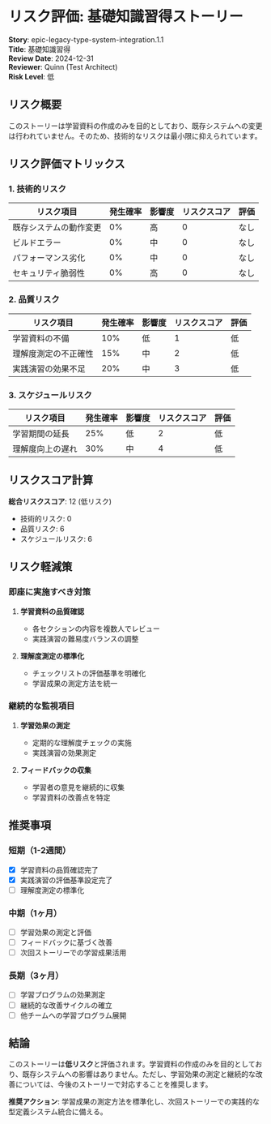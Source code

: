 # リスク評価: 基礎知識習得ストーリー

**Story**: epic-legacy-type-system-integration.1.1  
**Title**: 基礎知識習得  
**Review Date**: 2024-12-31  
**Reviewer**: Quinn (Test Architect)  
**Risk Level**: 低

## リスク概要

このストーリーは学習資料の作成のみを目的としており、既存システムへの変更は行われていません。そのため、技術的なリスクは最小限に抑えられています。

## リスク評価マトリックス

### 1. 技術的リスク

| リスク項目 | 発生確率 | 影響度 | リスクスコア | 評価 |
|------------|----------|--------|--------------|------|
| 既存システムの動作変更 | 0% | 高 | 0 | なし |
| ビルドエラー | 0% | 中 | 0 | なし |
| パフォーマンス劣化 | 0% | 中 | 0 | なし |
| セキュリティ脆弱性 | 0% | 高 | 0 | なし |

### 2. 品質リスク

| リスク項目 | 発生確率 | 影響度 | リスクスコア | 評価 |
|------------|----------|--------|--------------|------|
| 学習資料の不備 | 10% | 低 | 1 | 低 |
| 理解度測定の不正確性 | 15% | 中 | 2 | 低 |
| 実践演習の効果不足 | 20% | 中 | 3 | 低 |

### 3. スケジュールリスク

| リスク項目 | 発生確率 | 影響度 | リスクスコア | 評価 |
|------------|----------|--------|--------------|------|
| 学習期間の延長 | 25% | 低 | 2 | 低 |
| 理解度向上の遅れ | 30% | 中 | 4 | 低 |

## リスクスコア計算

**総合リスクスコア**: 12 (低リスク)

- 技術的リスク: 0
- 品質リスク: 6
- スケジュールリスク: 6

## リスク軽減策

### 即座に実施すべき対策

1. **学習資料の品質確認**
   - 各セクションの内容を複数人でレビュー
   - 実践演習の難易度バランスの調整

2. **理解度測定の標準化**
   - チェックリストの評価基準を明確化
   - 学習成果の測定方法を統一

### 継続的な監視項目

1. **学習効果の測定**
   - 定期的な理解度チェックの実施
   - 実践演習の効果測定

2. **フィードバックの収集**
   - 学習者の意見を継続的に収集
   - 学習資料の改善点を特定

## 推奨事項

### 短期（1-2週間）

- [x] 学習資料の品質確認完了
- [x] 実践演習の評価基準設定完了
- [ ] 理解度測定の標準化

### 中期（1ヶ月）

- [ ] 学習効果の測定と評価
- [ ] フィードバックに基づく改善
- [ ] 次回ストーリーでの学習成果活用

### 長期（3ヶ月）

- [ ] 学習プログラムの効果測定
- [ ] 継続的な改善サイクルの確立
- [ ] 他チームへの学習プログラム展開

## 結論

このストーリーは**低リスク**と評価されます。学習資料の作成のみを目的としており、既存システムへの影響はありません。ただし、学習効果の測定と継続的な改善については、今後のストーリーで対応することを推奨します。

**推奨アクション**: 学習成果の測定方法を標準化し、次回ストーリーでの実践的な型定義システム統合に備える。

